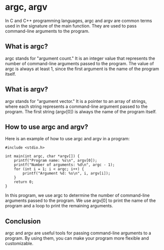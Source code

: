# argc, argv
In C and C++ programming languages, argc and argv are common terms used in the signature of the main function. They are used to pass command-line arguments to the program.

## What is argc?
argc stands for "argument count." It is an integer value that represents the number of command-line arguments passed to the program. The value of argc is always at least 1, since the first argument is the name of the program itself.

## What is argv?
argv stands for "argument vector." It is a pointer to an array of strings, where each string represents a command-line argument passed to the program. The first string (argv[0]) is always the name of the program itself.

## How to use argc and argv?
Here is an example of how to use argc and argv in a program:

```
#include <stdio.h>

int main(int argc, char *argv[]) {
    printf("Program name: %s\n", argv[0]);
    printf("Number of arguments: %d\n", argc - 1);
    for (int i = 1; i < argc; i++) {
        printf("Argument %d: %s\n", i, argv[i]);
    }
    return 0;
}
```

In this program, we use argc to determine the number of command-line arguments passed to the program. We use argv[0] to print the name of the program and a loop to print the remaining arguments.

## Conclusion
argc and argv are useful tools for passing command-line arguments to a program. By using them, you can make your program more flexible and customizable.
